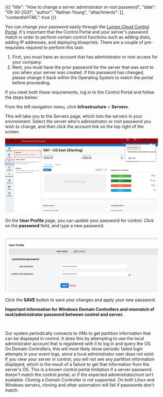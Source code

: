 {{{
  "title": "How to change a server administrator or root password",
  "date": "09-30-2021",
  "author": "Nathan Young",
  "attachments": [],
  "contentIsHTML": true
}}}

<p>You can change your password easily through the&nbsp;<a href="https://control.ctl.io/">Lumen Cloud Control Portal</a>. It's important that the Control Portal and your server's password match in order to perform certain control functions such as adding disks, adding IP addresses, and deploying blueprints. There are a couple of pre-requisites required to perform this task:</p>
<ol>
  <li>First, you must have an account that has administrator or root access for your company.&nbsp;&nbsp;</li>
  <li>Next, you must have the prior password for the server that was sent to you when your server was created. If this password has changed, please change it back within the Operating System to match the portal before proceeding.</li>
</ol>
 If you meet both these requirements, log in to the Control Portal and follow the steps below:

<p>From the left navigation menu, click <b>Infrastructure</b> > <b>Servers</b>.</p>

<p>This will take you to the Servers page, which lists the servers in your environment. Select the server who's administrator or root password you wish to change, and then click the account link on the top right of the screen.</p>
<p><img src="../images/dccf/ChangePassword1.png" />
</p>

<p>On the <b>User Profile</b> page, you can update your password for control. Click on the <b>password</b> field, and type a new password.</p>
<p>&nbsp;<img src="../images/dccf/ChangePassword2.png"  />
</p>

<p>Click the <b>SAVE</b> button to save your changes and apply your new password.</p>

<p><b>Important Information for Windows Domain Controllers and mismatch of root/administrator password between control and server.</b></p>
<br>
 
 Our system periodically connects to VMs to get partition information that can be displayed in control. It does this by attempting to use the local administrator account that is registered with it to log in and query the OS. On Domain Controllers, this will most likely show periodic failed login attempts in your event logs, since a local administrator user does not exist. If you view your server in control, you will not see any partition information displayed, which is the result of a failure to get that information from the server's OS. This is a known control portal limitation if a server password doesn't match the control portal, or if the expected administrator/root isn't available. Cloning a Domain Controller is not supported. On both Linux and Windows servers, cloning and other automation will fail if passwords don't match.

